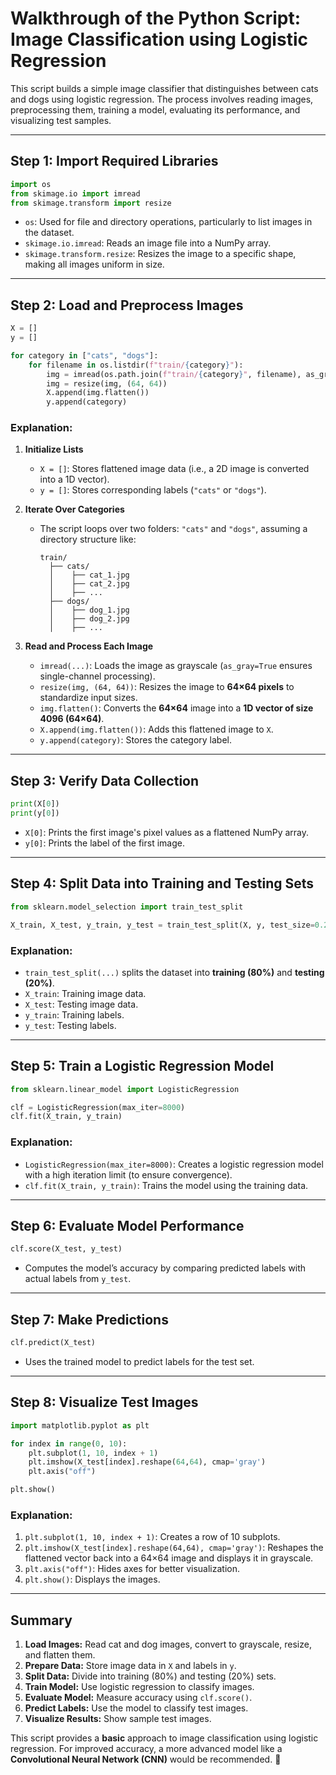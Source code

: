 # **Walkthrough of the Python Script: Image Classification using Logistic Regression**

This script builds a simple image classifier that distinguishes between cats and dogs using logistic regression. The process involves reading images, preprocessing them, training a model, evaluating its performance, and visualizing test samples.

---

## **Step 1: Import Required Libraries**
```python
import os 
from skimage.io import imread
from skimage.transform import resize
```
- `os`: Used for file and directory operations, particularly to list images in the dataset.
- `skimage.io.imread`: Reads an image file into a NumPy array.
- `skimage.transform.resize`: Resizes the image to a specific shape, making all images uniform in size.

---

## **Step 2: Load and Preprocess Images**
```python
X = [] 
y = [] 

for category in ["cats", "dogs"]: 
    for filename in os.listdir(f"train/{category}"): 
        img = imread(os.path.join(f"train/{category}", filename), as_gray=True) 
        img = resize(img, (64, 64)) 
        X.append(img.flatten()) 
        y.append(category) 
```

### **Explanation:**
1. **Initialize Lists**
   - `X = []`: Stores flattened image data (i.e., a 2D image is converted into a 1D vector).
   - `y = []`: Stores corresponding labels (`"cats"` or `"dogs"`).

2. **Iterate Over Categories**
   - The script loops over two folders: `"cats"` and `"dogs"`, assuming a directory structure like:
     ```
     train/
       ├── cats/
       │    ├── cat_1.jpg
       │    ├── cat_2.jpg
       │    ├── ...
       ├── dogs/
       │    ├── dog_1.jpg
       │    ├── dog_2.jpg
       │    ├── ...
     ```

3. **Read and Process Each Image**
   - `imread(...)`: Loads the image as grayscale (`as_gray=True` ensures single-channel processing).
   - `resize(img, (64, 64))`: Resizes the image to **64×64 pixels** to standardize input sizes.
   - `img.flatten()`: Converts the **64×64** image into a **1D vector of size 4096 (64×64)**.
   - `X.append(img.flatten())`: Adds this flattened image to `X`.
   - `y.append(category)`: Stores the category label.

---

## **Step 3: Verify Data Collection**
```python
print(X[0]) 
print(y[0])
```
- `X[0]`: Prints the first image's pixel values as a flattened NumPy array.
- `y[0]`: Prints the label of the first image.

---

## **Step 4: Split Data into Training and Testing Sets**
```python
from sklearn.model_selection import train_test_split 

X_train, X_test, y_train, y_test = train_test_split(X, y, test_size=0.2)
```
### **Explanation:**
- `train_test_split(...)` splits the dataset into **training (80%)** and **testing (20%)**.
- `X_train`: Training image data.
- `X_test`: Testing image data.
- `y_train`: Training labels.
- `y_test`: Testing labels.

---

## **Step 5: Train a Logistic Regression Model**
```python
from sklearn.linear_model import LogisticRegression

clf = LogisticRegression(max_iter=8000) 
clf.fit(X_train, y_train)
```
### **Explanation:**
- `LogisticRegression(max_iter=8000)`: Creates a logistic regression model with a high iteration limit (to ensure convergence).
- `clf.fit(X_train, y_train)`: Trains the model using the training data.

---

## **Step 6: Evaluate Model Performance**
```python
clf.score(X_test, y_test)
```
- Computes the model’s accuracy by comparing predicted labels with actual labels from `y_test`.

---

## **Step 7: Make Predictions**
```python
clf.predict(X_test)
```
- Uses the trained model to predict labels for the test set.

---

## **Step 8: Visualize Test Images**
```python
import matplotlib.pyplot as plt 

for index in range(0, 10): 
    plt.subplot(1, 10, index + 1) 
    plt.imshow(X_test[index].reshape(64,64), cmap='gray') 
    plt.axis("off")

plt.show()
```
### **Explanation:**
1. `plt.subplot(1, 10, index + 1)`: Creates a row of 10 subplots.
2. `plt.imshow(X_test[index].reshape(64,64), cmap='gray')`: Reshapes the flattened vector back into a 64×64 image and displays it in grayscale.
3. `plt.axis("off")`: Hides axes for better visualization.
4. `plt.show()`: Displays the images.

---

## **Summary**
1. **Load Images:** Read cat and dog images, convert to grayscale, resize, and flatten them.
2. **Prepare Data:** Store image data in `X` and labels in `y`.
3. **Split Data:** Divide into training (80%) and testing (20%) sets.
4. **Train Model:** Use logistic regression to classify images.
5. **Evaluate Model:** Measure accuracy using `clf.score()`.
6. **Predict Labels:** Use the model to classify test images.
7. **Visualize Results:** Show sample test images.

This script provides a **basic** approach to image classification using logistic regression. For improved accuracy, a more advanced model like a **Convolutional Neural Network (CNN)** would be recommended. 🚀